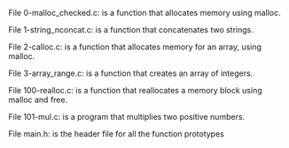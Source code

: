 File 0-malloc_checked.c: is a function that allocates memory using malloc.

File 1-string_nconcat.c:  is a function that concatenates two strings.

File 2-calloc.c:  is a function that allocates memory for an array, using malloc.

File 3-array_range.c: is a function that creates an array of integers.

File 100-realloc.c: is a function that reallocates a memory block using malloc and free.

File 101-mul.c: is a program that multiplies two positive numbers.

File main.h: is the header file for all the function prototypes
